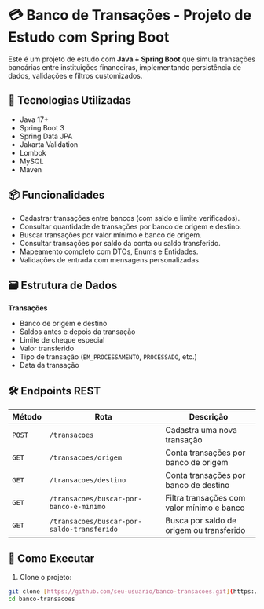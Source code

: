 # 💳 Banco de Transações - Projeto de Estudo com Spring Boot

Este é um projeto de estudo com **Java + Spring Boot** que simula transações bancárias entre instituições financeiras, implementando persistência de dados, validações e filtros customizados.

## 🚀 Tecnologias Utilizadas

- Java 17+
- Spring Boot 3
- Spring Data JPA
- Jakarta Validation
- Lombok
- MySQL
- Maven

## 📦 Funcionalidades

- Cadastrar transações entre bancos (com saldo e limite verificados).
- Consultar quantidade de transações por banco de origem e destino.
- Buscar transações por valor mínimo e banco de origem.
- Consultar transações por saldo da conta ou saldo transferido.
- Mapeamento completo com DTOs, Enums e Entidades.
- Validações de entrada com mensagens personalizadas.

## 🗃️ Estrutura de Dados

**Transações**
- Banco de origem e destino
- Saldos antes e depois da transação
- Limite de cheque especial
- Valor transferido
- Tipo de transação (`EM_PROCESSAMENTO`, `PROCESSADO`, etc.)
- Data da transação

## 🛠️ Endpoints REST

| Método | Rota | Descrição |
|--------|------|-----------|
| `POST` | `/transacoes` | Cadastra uma nova transação |
| `GET` | `/transacoes/origem` | Conta transações por banco de origem |
| `GET` | `/transacoes/destino` | Conta transações por banco de destino |
| `GET` | `/transacoes/buscar-por-banco-e-minimo` | Filtra transações com valor mínimo e banco |
| `GET` | `/transacoes/buscar-por-saldo-transferido` | Busca por saldo de origem ou transferido |

## 📝 Como Executar

1. Clone o projeto:
```bash
git clone [https://github.com/seu-usuario/banco-transacoes.git](https://github.com/MSouza27/banco-transacoes.git)
cd banco-transacoes
